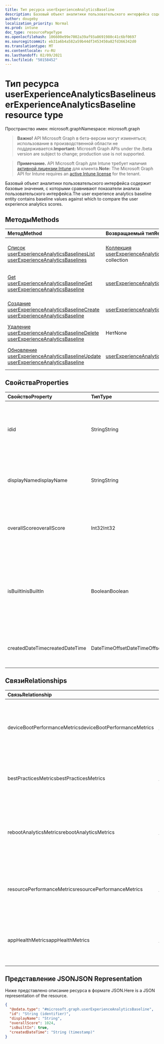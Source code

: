 ```yaml
---
title: Тип ресурса userExperienceAnalyticsBaseline
description: Базовый объект аналитики пользовательского интерфейса содержит базовые значения, с которыми сравнивают показатели анализа пользовательского интерфейса.
author: dougeby
localization_priority: Normal
ms.prod: intune
doc_type: resourcePageType
ms.openlocfilehash: 106600e99e7002a39af93a8691980c41c6bf0697
ms.sourcegitcommit: eb31a6b4a582a59b44df3453450a82fd366342d0
ms.translationtype: MT
ms.contentlocale: ru-RU
ms.lasthandoff: 02/09/2021
ms.locfileid: "50158452"
---
```

# <a name="userexperienceanalyticsbaseline-resource-type"></a><span data-ttu-id="eec00-103">Тип ресурса userExperienceAnalyticsBaseline</span><span class="sxs-lookup"><span data-stu-id="eec00-103">userExperienceAnalyticsBaseline resource type</span></span>

<span data-ttu-id="eec00-104">Пространство имен: microsoft.graph</span><span class="sxs-lookup"><span data-stu-id="eec00-104">Namespace: microsoft.graph</span></span>

> <span data-ttu-id="eec00-105">**Важно!** API Microsoft Graph в бета-версии могут изменяться; использование в производственной области не поддерживается.</span><span class="sxs-lookup"><span data-stu-id="eec00-105">**Important:** Microsoft Graph APIs under the /beta version are subject to change; production use is not supported.</span></span>

> <span data-ttu-id="eec00-106">**Примечание.** API Microsoft Graph для Intune требует наличия [активной лицензии Intune](https://go.microsoft.com/fwlink/?linkid=839381) для клиента.</span><span class="sxs-lookup"><span data-stu-id="eec00-106">**Note:** The Microsoft Graph API for Intune requires an [active Intune license](https://go.microsoft.com/fwlink/?linkid=839381) for the tenant.</span></span>

<span data-ttu-id="eec00-107">Базовый объект аналитики пользовательского интерфейса содержит базовые значения, с которыми сравнивают показатели анализа пользовательского интерфейса.</span><span class="sxs-lookup"><span data-stu-id="eec00-107">The user experience analytics baseline entity contains baseline values against which to compare the user experience analytics scores.</span></span>

## <a name="methods"></a><span data-ttu-id="eec00-108">Методы</span><span class="sxs-lookup"><span data-stu-id="eec00-108">Methods</span></span>
|<span data-ttu-id="eec00-109">Метод</span><span class="sxs-lookup"><span data-stu-id="eec00-109">Method</span></span>|<span data-ttu-id="eec00-110">Возвращаемый тип</span><span class="sxs-lookup"><span data-stu-id="eec00-110">Return Type</span></span>|<span data-ttu-id="eec00-111">Описание</span><span class="sxs-lookup"><span data-stu-id="eec00-111">Description</span></span>|
|:---|:---|:---|
|[<span data-ttu-id="eec00-112">Список userExperienceAnalyticsBaselines</span><span class="sxs-lookup"><span data-stu-id="eec00-112">List userExperienceAnalyticsBaselines</span></span>](../api/intune-devices-userexperienceanalyticsbaseline-list.md)|<span data-ttu-id="eec00-113">[Коллекция userExperienceAnalyticsBaseline](../resources/intune-devices-userexperienceanalyticsbaseline.md)</span><span class="sxs-lookup"><span data-stu-id="eec00-113">[userExperienceAnalyticsBaseline](../resources/intune-devices-userexperienceanalyticsbaseline.md) collection</span></span>|<span data-ttu-id="eec00-114">Список свойств и связей объектов [userExperienceAnalyticsBaseline.](../resources/intune-devices-userexperienceanalyticsbaseline.md)</span><span class="sxs-lookup"><span data-stu-id="eec00-114">List properties and relationships of the [userExperienceAnalyticsBaseline](../resources/intune-devices-userexperienceanalyticsbaseline.md) objects.</span></span>|
|[<span data-ttu-id="eec00-115">Get userExperienceAnalyticsBaseline</span><span class="sxs-lookup"><span data-stu-id="eec00-115">Get userExperienceAnalyticsBaseline</span></span>](../api/intune-devices-userexperienceanalyticsbaseline-get.md)|[<span data-ttu-id="eec00-116">userExperienceAnalyticsBaseline</span><span class="sxs-lookup"><span data-stu-id="eec00-116">userExperienceAnalyticsBaseline</span></span>](../resources/intune-devices-userexperienceanalyticsbaseline.md)|<span data-ttu-id="eec00-117">Чтение свойств и связей объекта [userExperienceAnalyticsBaseline.](../resources/intune-devices-userexperienceanalyticsbaseline.md)</span><span class="sxs-lookup"><span data-stu-id="eec00-117">Read properties and relationships of the [userExperienceAnalyticsBaseline](../resources/intune-devices-userexperienceanalyticsbaseline.md) object.</span></span>|
|[<span data-ttu-id="eec00-118">Создание userExperienceAnalyticsBaseline</span><span class="sxs-lookup"><span data-stu-id="eec00-118">Create userExperienceAnalyticsBaseline</span></span>](../api/intune-devices-userexperienceanalyticsbaseline-create.md)|[<span data-ttu-id="eec00-119">userExperienceAnalyticsBaseline</span><span class="sxs-lookup"><span data-stu-id="eec00-119">userExperienceAnalyticsBaseline</span></span>](../resources/intune-devices-userexperienceanalyticsbaseline.md)|<span data-ttu-id="eec00-120">Создание объекта [userExperienceAnalyticsBaseline.](../resources/intune-devices-userexperienceanalyticsbaseline.md)</span><span class="sxs-lookup"><span data-stu-id="eec00-120">Create a new [userExperienceAnalyticsBaseline](../resources/intune-devices-userexperienceanalyticsbaseline.md) object.</span></span>|
|[<span data-ttu-id="eec00-121">Удаление userExperienceAnalyticsBaseline</span><span class="sxs-lookup"><span data-stu-id="eec00-121">Delete userExperienceAnalyticsBaseline</span></span>](../api/intune-devices-userexperienceanalyticsbaseline-delete.md)|<span data-ttu-id="eec00-122">Нет</span><span class="sxs-lookup"><span data-stu-id="eec00-122">None</span></span>|<span data-ttu-id="eec00-123">Удаляет [userExperienceAnalyticsBaseline.](../resources/intune-devices-userexperienceanalyticsbaseline.md)</span><span class="sxs-lookup"><span data-stu-id="eec00-123">Deletes a [userExperienceAnalyticsBaseline](../resources/intune-devices-userexperienceanalyticsbaseline.md).</span></span>|
|[<span data-ttu-id="eec00-124">Обновление userExperienceAnalyticsBaseline</span><span class="sxs-lookup"><span data-stu-id="eec00-124">Update userExperienceAnalyticsBaseline</span></span>](../api/intune-devices-userexperienceanalyticsbaseline-update.md)|[<span data-ttu-id="eec00-125">userExperienceAnalyticsBaseline</span><span class="sxs-lookup"><span data-stu-id="eec00-125">userExperienceAnalyticsBaseline</span></span>](../resources/intune-devices-userexperienceanalyticsbaseline.md)|<span data-ttu-id="eec00-126">Обновление свойств объекта [userExperienceAnalyticsBaseline.](../resources/intune-devices-userexperienceanalyticsbaseline.md)</span><span class="sxs-lookup"><span data-stu-id="eec00-126">Update the properties of a [userExperienceAnalyticsBaseline](../resources/intune-devices-userexperienceanalyticsbaseline.md) object.</span></span>|

## <a name="properties"></a><span data-ttu-id="eec00-127">Свойства</span><span class="sxs-lookup"><span data-stu-id="eec00-127">Properties</span></span>
|<span data-ttu-id="eec00-128">Свойство</span><span class="sxs-lookup"><span data-stu-id="eec00-128">Property</span></span>|<span data-ttu-id="eec00-129">Тип</span><span class="sxs-lookup"><span data-stu-id="eec00-129">Type</span></span>|<span data-ttu-id="eec00-130">Описание</span><span class="sxs-lookup"><span data-stu-id="eec00-130">Description</span></span>|
|:---|:---|:---|
|<span data-ttu-id="eec00-131">id</span><span class="sxs-lookup"><span data-stu-id="eec00-131">id</span></span>|<span data-ttu-id="eec00-132">String</span><span class="sxs-lookup"><span data-stu-id="eec00-132">String</span></span>|<span data-ttu-id="eec00-133">Уникальный идентификатор базового плана анализа пользовательского интерфейса.</span><span class="sxs-lookup"><span data-stu-id="eec00-133">The unique identifier of the user experience analytics baseline.</span></span>|
|<span data-ttu-id="eec00-134">displayName</span><span class="sxs-lookup"><span data-stu-id="eec00-134">displayName</span></span>|<span data-ttu-id="eec00-135">String</span><span class="sxs-lookup"><span data-stu-id="eec00-135">String</span></span>|<span data-ttu-id="eec00-136">Имя базового плана анализа пользовательского интерфейса.</span><span class="sxs-lookup"><span data-stu-id="eec00-136">The name of the user experience analytics baseline.</span></span>|
|<span data-ttu-id="eec00-137">overallScore</span><span class="sxs-lookup"><span data-stu-id="eec00-137">overallScore</span></span>|<span data-ttu-id="eec00-138">Int32</span><span class="sxs-lookup"><span data-stu-id="eec00-138">Int32</span></span>|<span data-ttu-id="eec00-139">Общая оценка базовых показателей аналитики пользовательского интерфейса.</span><span class="sxs-lookup"><span data-stu-id="eec00-139">The overall score of the user experience analytics baseline.</span></span>|
|<span data-ttu-id="eec00-140">isBuiltIn</span><span class="sxs-lookup"><span data-stu-id="eec00-140">isBuiltIn</span></span>|<span data-ttu-id="eec00-141">Boolean</span><span class="sxs-lookup"><span data-stu-id="eec00-141">Boolean</span></span>|<span data-ttu-id="eec00-142">Означает, является ли текущий базовый план коммерческим базовым уровнем медиана или настраиваемой базой данных.</span><span class="sxs-lookup"><span data-stu-id="eec00-142">Signifies if the current baseline is the commercial median baseline or a custom baseline.</span></span>|
|<span data-ttu-id="eec00-143">createdDateTime</span><span class="sxs-lookup"><span data-stu-id="eec00-143">createdDateTime</span></span>|<span data-ttu-id="eec00-144">DateTimeOffset</span><span class="sxs-lookup"><span data-stu-id="eec00-144">DateTimeOffset</span></span>|<span data-ttu-id="eec00-145">Дата создания настраиваемой базовой параметров.</span><span class="sxs-lookup"><span data-stu-id="eec00-145">The date the custom baseline was created.</span></span>|

## <a name="relationships"></a><span data-ttu-id="eec00-146">Связи</span><span class="sxs-lookup"><span data-stu-id="eec00-146">Relationships</span></span>
|<span data-ttu-id="eec00-147">Связь</span><span class="sxs-lookup"><span data-stu-id="eec00-147">Relationship</span></span>|<span data-ttu-id="eec00-148">Тип</span><span class="sxs-lookup"><span data-stu-id="eec00-148">Type</span></span>|<span data-ttu-id="eec00-149">Описание</span><span class="sxs-lookup"><span data-stu-id="eec00-149">Description</span></span>|
|:---|:---|:---|
|<span data-ttu-id="eec00-150">deviceBootPerformanceMetrics</span><span class="sxs-lookup"><span data-stu-id="eec00-150">deviceBootPerformanceMetrics</span></span>|[<span data-ttu-id="eec00-151">userExperienceAnalyticsCategory</span><span class="sxs-lookup"><span data-stu-id="eec00-151">userExperienceAnalyticsCategory</span></span>](../resources/intune-devices-userexperienceanalyticscategory.md)|<span data-ttu-id="eec00-152">Показатели производительности загрузки устройства аналитики пользовательского интерфейса.</span><span class="sxs-lookup"><span data-stu-id="eec00-152">The user experience analytics device boot performance metrics.</span></span>|
|<span data-ttu-id="eec00-153">bestPracticesMetrics</span><span class="sxs-lookup"><span data-stu-id="eec00-153">bestPracticesMetrics</span></span>|[<span data-ttu-id="eec00-154">userExperienceAnalyticsCategory</span><span class="sxs-lookup"><span data-stu-id="eec00-154">userExperienceAnalyticsCategory</span></span>](../resources/intune-devices-userexperienceanalyticscategory.md)|<span data-ttu-id="eec00-155">Метрики метрики анализа пользовательского интерфейса.</span><span class="sxs-lookup"><span data-stu-id="eec00-155">The user experience analytics best practices metrics.</span></span>|
|<span data-ttu-id="eec00-156">rebootAnalyticsMetrics</span><span class="sxs-lookup"><span data-stu-id="eec00-156">rebootAnalyticsMetrics</span></span>|[<span data-ttu-id="eec00-157">userExperienceAnalyticsCategory</span><span class="sxs-lookup"><span data-stu-id="eec00-157">userExperienceAnalyticsCategory</span></span>](../resources/intune-devices-userexperienceanalyticscategory.md)|<span data-ttu-id="eec00-158">Показатели аналитики пользовательского интерфейса перезагружают метрики аналитики.</span><span class="sxs-lookup"><span data-stu-id="eec00-158">The user experience analytics reboot analytics metrics.</span></span>|
|<span data-ttu-id="eec00-159">resourcePerformanceMetrics</span><span class="sxs-lookup"><span data-stu-id="eec00-159">resourcePerformanceMetrics</span></span>|[<span data-ttu-id="eec00-160">userExperienceAnalyticsCategory</span><span class="sxs-lookup"><span data-stu-id="eec00-160">userExperienceAnalyticsCategory</span></span>](../resources/intune-devices-userexperienceanalyticscategory.md)|<span data-ttu-id="eec00-161">Показатели производительности ресурсов аналитики пользовательского интерфейса.</span><span class="sxs-lookup"><span data-stu-id="eec00-161">The user experience analytics resource performance metrics.</span></span>|
|<span data-ttu-id="eec00-162">appHealthMetrics</span><span class="sxs-lookup"><span data-stu-id="eec00-162">appHealthMetrics</span></span>|[<span data-ttu-id="eec00-163">userExperienceAnalyticsCategory</span><span class="sxs-lookup"><span data-stu-id="eec00-163">userExperienceAnalyticsCategory</span></span>](../resources/intune-devices-userexperienceanalyticscategory.md)|<span data-ttu-id="eec00-164">Показатели состояния приложения аналитики пользовательского интерфейса.</span><span class="sxs-lookup"><span data-stu-id="eec00-164">The user experience analytics app health metrics.</span></span>|

## <a name="json-representation"></a><span data-ttu-id="eec00-165">Представление JSON</span><span class="sxs-lookup"><span data-stu-id="eec00-165">JSON Representation</span></span>
<span data-ttu-id="eec00-166">Ниже представлено описание ресурса в формате JSON.</span><span class="sxs-lookup"><span data-stu-id="eec00-166">Here is a JSON representation of the resource.</span></span>
<!-- {
  "blockType": "resource",
  "keyProperty": "id",
  "@odata.type": "microsoft.graph.userExperienceAnalyticsBaseline"
}
-->
``` json
{
  "@odata.type": "#microsoft.graph.userExperienceAnalyticsBaseline",
  "id": "String (identifier)",
  "displayName": "String",
  "overallScore": 1024,
  "isBuiltIn": true,
  "createdDateTime": "String (timestamp)"
}
```





